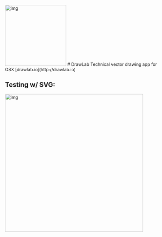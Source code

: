 <img width="200" alt="img" src="https://dl.dropboxusercontent.com/u/2559476/drawlab_icon_1.svg">
# DrawLab 
Technical vector drawing app for OSX [drawlab.io](http://drawlab.io) 

## Testing w/ SVG:  
<img width="452" alt="img" src="https://dl.dropboxusercontent.com/u/2559476/drawlab_custom_shape.mov.gif">

